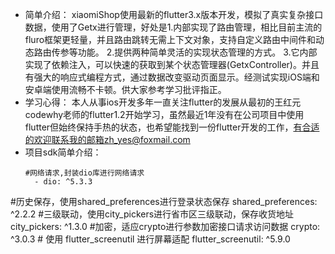 - 简单介绍：
xiaomiShop使用最新的flutter3.x版本开发，模拟了真实复杂接口数据，使用了Getx进行管理，好处是1.内部实现了路由管理，相比目前主流的fluro框架更轻量，并且路由跳转无需上下文对象，支持自定义路由中间件和动态路由传参等功能。 2.提供两种简单灵活的实现状态管理的方式。 3.它内部实现了依赖注入，可以快速的获取到某个状态管理器(GetxController)。并且有强大的响应式编程方式，通过数据改变驱动页面显示。经测试实现iOS端和安卓端使用流畅不卡顿。供大家参考学习批评指正。
- 学习心得：
本人从事ios开发多年一直关注flutter的发展从最初的王红元codewhy老师的flutter1.2开始学习，虽然最近1年没有在公司项目中使用flutter但始终保持手热的状态，也希望能找到一份flutter开发的工作，有合适的欢迎联系我的邮箱zh_yes@foxmail.com
- 项目sdk简单介绍：
  ```
  #网络请求,封装dio库进行网络请求
    - dio: ^5.3.3
 #历史保存，使用shared_preferences进行登录状态保存
  shared_preferences: ^2.2.2
   #三级联动，使用city_pickers进行省市区三级联动，保存收货地址
  city_pickers: ^1.3.0
    #加密，适应crypto进行参数加密接口请求访问数据
  crypto: ^3.0.3
      # 使用 flutter_screenutil 进行屏幕适配
  flutter_screenutil: ^5.9.0
```
